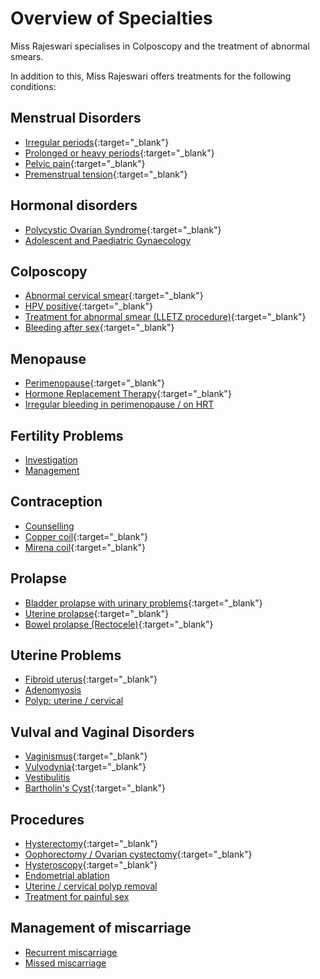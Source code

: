 # Overview of Specialties

Miss Rajeswari specialises in Colposcopy and the treatment of abnormal smears.

In addition to this, Miss Rajeswari offers treatments for the following conditions:

## Menstrual Disorders

- [Irregular periods](https://www.nhs.uk/conditions/irregular-periods/){:target="_blank"}
- [Prolonged or heavy periods](https://www.nhs.uk/conditions/heavy-periods/){:target="_blank"}
- [Pelvic pain](https://www.nhs.uk/conditions/pelvic-pain/){:target="_blank"}
- [Premenstrual tension](https://www.nhs.uk/conditions/pre-menstrual-syndrome/){:target="_blank"}

## Hormonal disorders

- [Polycystic Ovarian Syndrome](https://www.nhs.uk/conditions/polycystic-ovary-syndrome-pcos/){:target="_blank"}
- [Adolescent and Paediatric Gynaecology]()

## Colposcopy

- [Abnormal cervical smear](https://www.nhs.uk/conditions/cervical-screening/your-results/){:target="_blank"}
- [HPV positive](https://www.nhs.uk/conditions/cervical-screening/your-results/){:target="_blank"}
- [Treatment for abnormal smear (LLETZ procedure)](https://www.nhs.uk/conditions/colposcopy/what-happens/){:target="_blank"}
- [Bleeding after sex](https://www.nhs.uk/common-health-questions/womens-health/what-causes-a-woman-to-bleed-after-sex/){:target="_blank"}

## Menopause

- [Perimenopause](https://www.nhs.uk/conditions/menopause/){:target="_blank"}
- [Hormone Replacement Therapy](https://www.nhs.uk/conditions/hormone-replacement-therapy-hrt/){:target="_blank"}
- [Irregular bleeding in perimenopause / on HRT]()

## Fertility Problems

- [Investigation]()
- [Management]()

## Contraception

- [Counselling]()
- [Copper coil](https://www.nhs.uk/conditions/contraception/iud-coil/){:target="_blank"}
- [Mirena coil](https://www.nhs.uk/conditions/contraception/ius-intrauterine-system/){:target="_blank"}

## Prolapse

- [Bladder prolapse with urinary problems](https://www.nhs.uk/conditions/pelvic-organ-prolapse/){:target="_blank"}
- [Uterine prolapse](https://www.nhs.uk/conditions/pelvic-organ-prolapse/){:target="_blank"}
- [Bowel prolapse (Rectocele)](https://www.nhs.uk/conditions/pelvic-organ-prolapse/){:target="_blank"}

## Uterine Problems

- [Fibroid uterus](https://www.nhs.uk/conditions/fibroids/){:target="_blank"}
- [Adenomyosis]()
- [Polyp: uterine / cervical]()
## Vulval and Vaginal Disorders

- [Vaginismus](https://www.nhs.uk/conditions/vaginismus/){:target="_blank"}
- [Vulvodynia](https://www.nhs.uk/conditions/vulvodynia/){:target="_blank"}
- [Vestibulitis]()
- [Bartholin's Cyst](https://www.nhs.uk/conditions/bartholins-cyst/){:target="_blank"}

## Procedures

- [Hysterectomy](https://www.nhs.uk/conditions/hysterectomy/){:target="_blank"}
- [Oophorectomy / Ovarian cystectomy](){:target="_blank"}
- [Hysteroscopy](https://www.nhs.uk/conditions/hysteroscopy/){:target="_blank"}
- [Endometrial ablation]()
- [Uterine / cervical polyp removal]()
- [Treatment for painful sex]()

## Management of miscarriage

- [Recurrent miscarriage]()
- [Missed miscarriage]()
